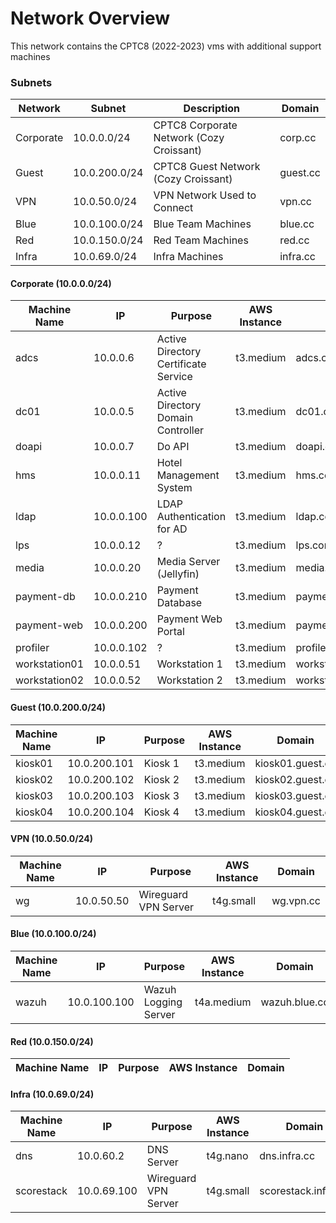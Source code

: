 # Network Overview

This network contains the CPTC8 (2022-2023) vms with additional support machines

### Subnets

| Network   | Subnet        | Description                              | Domain   |
| --------- | ------------- | ---------------------------------------- | -------- |
| Corporate | 10.0.0.0/24   | CPTC8 Corporate Network (Cozy Croissant) | corp.cc  |
| Guest     | 10.0.200.0/24 | CPTC8 Guest Network (Cozy Croissant)     | guest.cc |
| VPN       | 10.0.50.0/24  | VPN Network Used to Connect              | vpn.cc   |
| Blue      | 10.0.100.0/24 | Blue Team Machines                       | blue.cc  |
| Red       | 10.0.150.0/24 | Red Team Machines                        | red.cc   |
| Infra     | 10.0.69.0/24  | Infra Machines                           | infra.cc |

#### Corporate (10.0.0.0/24)

| Machine Name  | IP         | Purpose                              | AWS Instance | Domain                |
| ------------- | ---------- | ------------------------------------ | ------------ | --------------------- |
| adcs          | 10.0.0.6   | Active Directory Certificate Service | t3.medium    | adcs.corp.cc          |
| dc01          | 10.0.0.5   | Active Directory Domain Controller   | t3.medium    | dc01.corp.cc          |
| doapi         | 10.0.0.7   | Do API                               | t3.medium    | doapi.corp.cc         |
| hms           | 10.0.0.11  | Hotel Management System              | t3.medium    | hms.corp.cc           |
| ldap          | 10.0.0.100 | LDAP Authentication for AD           | t3.medium    | ldap.corp.cc          |
| lps           | 10.0.0.12  | ?                                    | t3.medium    | lps.corp.cc           |
| media         | 10.0.0.20  | Media Server (Jellyfin)              | t3.medium    | media.corp.cc         |
| payment-db    | 10.0.0.210 | Payment Database                     | t3.medium    | payment-db.corp.cc    |
| payment-web   | 10.0.0.200 | Payment Web Portal                   | t3.medium    | payment-web.corp.cc   |
| profiler      | 10.0.0.102 | ?                                    | t3.medium    | profiler.corp.cc      |
| workstation01 | 10.0.0.51  | Workstation 1                        | t3.medium    | workstation01.corp.cc |
| workstation02 | 10.0.0.52  | Workstation 2                        | t3.medium    | workstation02.corp.cc |

#### Guest (10.0.200.0/24)

| Machine Name | IP           | Purpose | AWS Instance | Domain           |
| ------------ | ------------ | ------- | ------------ | ---------------- |
| kiosk01      | 10.0.200.101 | Kiosk 1 | t3.medium    | kiosk01.guest.cc |
| kiosk02      | 10.0.200.102 | Kiosk 2 | t3.medium    | kiosk02.guest.cc |
| kiosk03      | 10.0.200.103 | Kiosk 3 | t3.medium    | kiosk03.guest.cc |
| kiosk04      | 10.0.200.104 | Kiosk 4 | t3.medium    | kiosk04.guest.cc |

#### VPN (10.0.50.0/24)

| Machine Name | IP         | Purpose              | AWS Instance | Domain    |
| ------------ | ---------- | -------------------- | ------------ | --------- |
| wg           | 10.0.50.50 | Wireguard VPN Server | t4g.small    | wg.vpn.cc |

#### Blue (10.0.100.0/24)

| Machine Name | IP           | Purpose              | AWS Instance | Domain        |
| ------------ | ------------ | -------------------- | ------------ | ------------- |
| wazuh        | 10.0.100.100 | Wazuh Logging Server | t4a.medium   | wazuh.blue.cc |

#### Red (10.0.150.0/24)

| Machine Name | IP  | Purpose | AWS Instance | Domain |
| ------------ | --- | ------- | ------------ | ------ |

#### Infra (10.0.69.0/24)

| Machine Name | IP          | Purpose              | AWS Instance | Domain              |
| ------------ | ----------- | -------------------- | ------------ | ------------------- |
| dns          | 10.0.60.2   | DNS Server           | t4g.nano     | dns.infra.cc        |
| scorestack   | 10.0.69.100 | Wireguard VPN Server | t4g.small    | scorestack.infra.cc |
